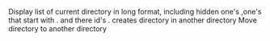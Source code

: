Display list of current directory in long format, including hidden one's ,one's that start with . and there id's .
creates directory in another directory
Move directory to another directory
